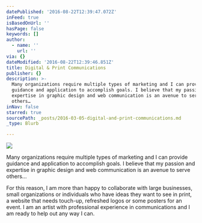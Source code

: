 ```yaml
---
datePublished: '2016-08-22T12:39:47.072Z'
inFeed: true
isBasedOnUrl: ''
hasPage: false
keywords: []
author:
  - name: ''
    url: ''
via: {}
dateModified: '2016-08-22T12:39:46.851Z'
title: Digital & Print Communications
publisher: {}
description: >-
  Many organizations require multiple types of marketing and I can provide
  guidance and application to accomplish goals. I believe that my passion and
  expertise in graphic design and web communication is an avenue to serve
  others…
inNav: false
starred: true
sourcePath: _posts/2016-03-05-digital-and-print-communications.md
_type: Blurb

---
```

![](https://s3-us-west-2.amazonaws.com/the-grid-img/p/ec942a854ae9accac1cf29f5d7ef01d2cd1d1dd1.jpg)

Many organizations require multiple types of marketing and I can provide guidance and application to accomplish goals. I believe that my passion and expertise in graphic design and web communication is an avenue to serve others...

For this reason, I am more than happy to collaborate with large businesses, small organizations or individuals who have ideas they want to see in print, a website that needs touch-up, refreshed logos or some posters for an event. I am an artist with professional experience in communications and I am ready to help out any way I can.